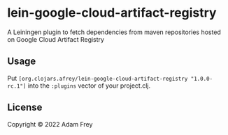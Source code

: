 # lein-google-cloud-artifact-registry

A Leiningen plugin to fetch dependencies from maven repositories hosted on
Google Cloud Artifact Registry

## Usage

Put `[org.clojars.afrey/lein-google-cloud-artifact-registry "1.0.0-rc.1"]` into the `:plugins` vector of your project.clj.

## License

Copyright © 2022 Adam Frey
